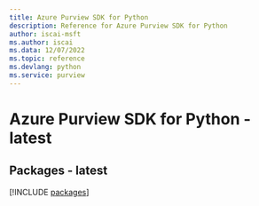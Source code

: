 ```yaml
---
title: Azure Purview SDK for Python
description: Reference for Azure Purview SDK for Python
author: iscai-msft
ms.author: iscai
ms.data: 12/07/2022
ms.topic: reference
ms.devlang: python
ms.service: purview
---
```

# Azure Purview SDK for Python - latest
## Packages - latest
[!INCLUDE [packages](purview-index.md)]
